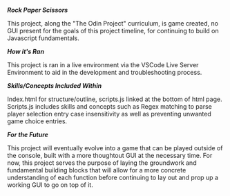 ***Rock Paper Scissors***

This project, along the "The Odin Project" curriculum, is game created, no GUI present for the goals of this project timeline, for continuing to build on Javascript fundamentals.  

***How it's Ran***

This project is ran in a live environment via the VSCode Live Server Environment to aid in the development and troubleshooting process.

***Skills/Concepts Included Within***

Index.html for structure/outline, scripts.js linked at the bottom of html page.  Scripts.js includes skills and concepts such as Regex matching to parse player selection entry case insensitivity as well as preventing unwanted game choice entries. 

***For the Future***

This project will eventually evolve into a game that can be played outside of the console, built with a more thoughtout GUI at the necessary time.  For now, this project serves the purpose of laying the groundwork and fundamental building blocks that will allow for a more concrete understanding of each function before continuing to lay out and prop up a working GUI to go on top of it.